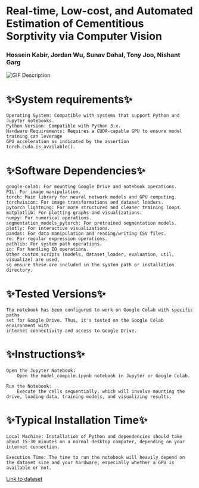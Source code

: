 # Real-time, Low-cost, and Automated Estimation of Cementitious Sorptivity via Computer Vision
###  Hossein Kabir, Jordan Wu, Sunav Dahal, Tony Joo, Nishant Garg

![GIF Description](https://github.com/hosseinkabiruiuc/Sorptivity-via-Computer-Vision/blob/main/Outputs/output.gif?raw=true)


# ✨System requirements✨

    Operating System: Compatible with systems that support Python and Jupyter notebooks.
    Python Version: Compatible with Python 3.x.
    Hardware Requirements: Requires a CUDA-capable GPU to ensure model training can leverage 
    GPU acceleration as indicated by the assertion torch.cuda.is_available().

# ✨Software Dependencies✨

    google-colab: For mounting Google Drive and notebook operations.
    PIL: For image manipulation.
    torch: Main library for neural network models and GPU computing.
    torchvision: For image transformations and dataset loaders.
    pytorch_lightning: For more structured and cleaner training loops.
    matplotlib: For plotting graphs and visualizations.
    numpy: For numerical operations.
    segmentation_models_pytorch: For pretrained segmentation models.
    plotly: For interactive visualizations.
    pandas: For data manipulation and reading/writing CSV files.
    re: For regular expression operations.
    pathlib: For system path operations.
    io: For handling IO operations.
    Other custom scripts (models, dataset_loader, evaluation, util, visualize) are used, 
    so ensure these are included in the system path or installation directory.

# ✨Tested Versions✨

    The notebook has been configured to work on Google Colab with specific paths
    set for Google Drive. Thus, it's tested on the Google Colab environment with
    internet connectivity and access to Google Drive.

# ✨Instructions✨

    Open the Jupyter Notebook:
        Open the model_compile.ipynb notebook in Jupyter or Google Colab.
        
    Run the Notebook:
        Execute the cells sequentially, which will involve mounting the drive, loading data, training models, and visualizing results.

# ✨Typical Installation Time✨

    Local Machine: Installation of Python and dependencies should take about 15-30 minutes on a normal desktop computer, depending on your internet connection.
    
    Execution Time: The time to run the notebook will heavily depend on the dataset size and your hardware, especially whether a GPU is available or not.


[Link to dataset](https://drive.google.com/file/d/1uiP14oo8_4OTx6sBgO-uor0SxDhtsdxG/view?usp=sharing)
